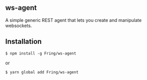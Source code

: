 ## ws-agent

A simple generic REST agent that lets you create and manipulate websockets.

## Installation

```
$ npm install -g Fring/ws-agent
```

or

```
$ yarn global add Fring/ws-agent
```
